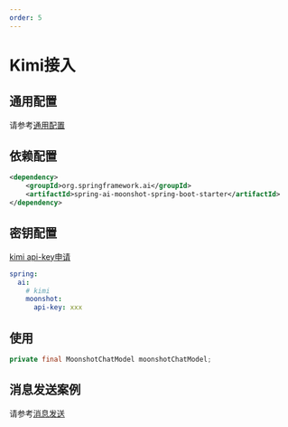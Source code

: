 ```yaml
---
order: 5
---
```

# Kimi接入

## 通用配置

请参考[通用配置](../config/base.md)

## 依赖配置

```xml
<dependency>
    <groupId>org.springframework.ai</groupId>
    <artifactId>spring-ai-moonshot-spring-boot-starter</artifactId>
</dependency>
```

## 密钥配置

[kimi api-key申请](https://platform.moonshot.cn/console/api-keys)

```yml
spring:
  ai:
    # kimi
    moonshot:
      api-key: xxx
```

## 使用

```java
private final MoonshotChatModel moonshotChatModel;
```

## 消息发送案例

请参考[消息发送](../basic/chat.md)
